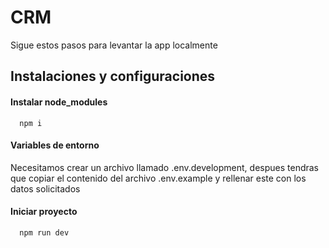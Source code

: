 # CRM

Sigue estos pasos para levantar la app localmente

## Instalaciones y configuraciones

#### Instalar node_modules

```
  npm i
```

#### Variables de entorno

Necesitamos crear un archivo llamado .env.development, despues tendras que copiar el contenido del archivo .env.example y rellenar este con los datos solicitados

#### Iniciar proyecto

```
  npm run dev
```
